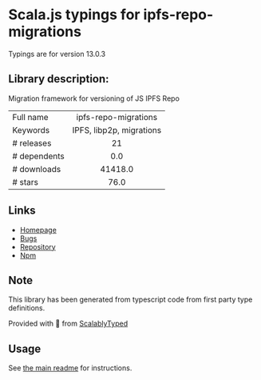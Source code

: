 
# Scala.js typings for ipfs-repo-migrations

Typings are for version 13.0.3

## Library description:
Migration framework for versioning of JS IPFS Repo

|                    |                 |
| ------------------ | :-------------: |
| Full name          | ipfs-repo-migrations |
| Keywords           | IPFS, libp2p, migrations |
| # releases         | 21 |
| # dependents       | 0.0 |
| # downloads        | 41418.0 |
| # stars            | 76.0 |

## Links
- [Homepage](https://github.com/ipfs/js-ipfs-repo/tree/master/packages/ipfs-repo-migrations#readme)
- [Bugs](https://github.com/ipfs/js-ipfs-repo/issues)
- [Repository](https://github.com/ipfs/js-ipfs-repo)
- [Npm](https://www.npmjs.com/package/ipfs-repo-migrations)
    


## Note
This library has been generated from typescript code from first party type definitions.

Provided with :purple_heart: from [ScalablyTyped](https://github.com/oyvindberg/ScalablyTyped)

## Usage
See [the main readme](../../readme.md) for instructions.


